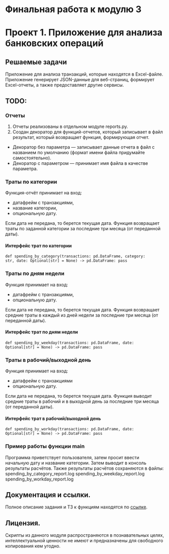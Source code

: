 # Финальная работа к модулю 3
# Проект 1. Приложение для анализа банковских операций
## Решаемые задачи
Приложение для анализа транзакций, которые находятся в Excel-файле. Приложение генерирует JSON-данные для веб-страниц, формирует Excel-отчеты, а также предоставляет другие сервисы.

## TODO:
### Отчеты
1. Отчеты реализованы в отдельном модуле reports.py.
2. Создан декоратор для функций-отчетов, который записывает в файл результат, который возвращает функция, формирующая отчет. 
* Декоратор без параметра — записывает данные отчета в файл с названием по умолчанию (формат имени файла придумайте самостоятельно).
* Декоратор с параметром — принимает имя файла в качестве параметра.

### Траты по категории
Функция-отчёт принимает на вход:
* датафрейм с транзакциями,
* название категории,
* опциональную дату.

Если дата не передана, то берется текущая дата.
Функция возвращает траты по заданной категории за последние три месяца (от переданной даты).

#### Интерфейс трат по категории
<code>def spending_by_category(transactions: pd.DataFrame,
                         category: str,
                         date: Optional[str] = None) -> pd.DataFrame:
    pass</code>

### Траты по дням недели
Функция принимает на вход:
* датафрейм с транзакциями,
* опциональную дату.

Если дата не передана, то берется текущая дата. 
Функция возвращает средние траты в каждый из дней недели за последние три месяца (от переданной даты).

#### Интерфейс трат по дням недели
<code>def spending_by_weekday(transactions: pd.DataFrame, 
                        date: Optional[str] = None) -> pd.DataFrame:
    pass</code>

### Траты в рабочий/выходной день
Функция принимает на вход:
* датафрейм с транзакциями
* опциональную дату.

Если дата не передана, то берется текущая дата.
Функция выводит средние траты в рабочий и в выходной день за последние три месяца (от переданной даты).

#### Интерфейс трат в рабочий/выходной день
<code>def spending_by_workday(transactions: pd.DataFrame, 
                        date: Optional[str] = None) -> pd.DataFrame:
    pass</code>

### Пример работы функции main
Программа приветствует пользователя, затем просит ввести начальную дату и название категории.
Затем выводит в консоль результаты расчётов.
Также результаты расчётов сохраняются в файлы:
spending_by_category_report.log
spending_by_weekday_report.log
spending_by_workday_report.log

## Документация и ссылки.
Полное описание задания и ТЗ к функциям находятся по [ссылке](https://my.sky.pro/student-cabinet/stream-module/19727/course-final-work/materials).

## Лицензия.
Скрипты из данного модуля распространяются в познавательных целях, интеллектуальной ценности не имеют и предназначены для свободного копирования кем угодно.
